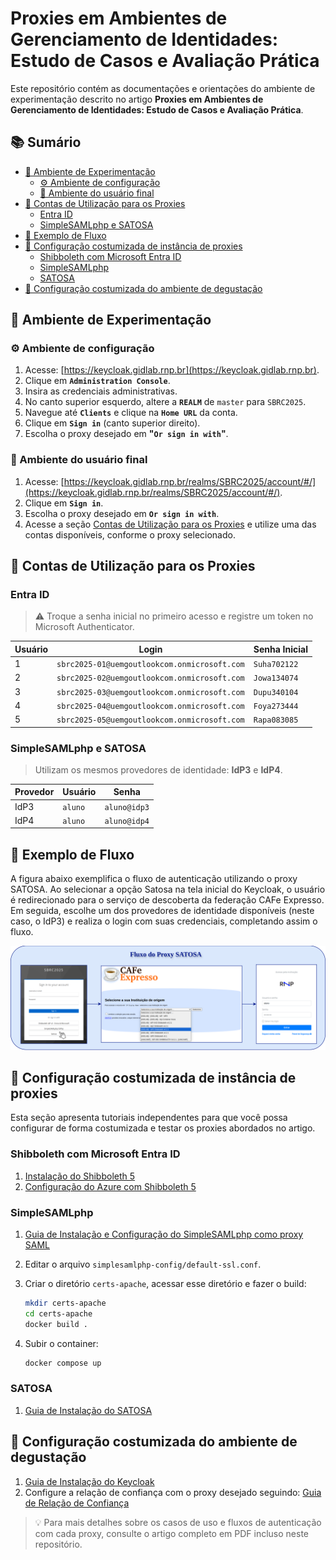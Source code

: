 <!-- omit in toc -->
# Proxies em Ambientes de Gerenciamento de Identidades: Estudo de Casos e Avaliação Prática

Este repositório contém as documentações e orientações do ambiente de experimentação descrito no artigo **Proxies em Ambientes de Gerenciamento de Identidades: Estudo de Casos e Avaliação Prática**.

<!-- omit in toc -->
## 📚 Sumário 

- [🎯 Ambiente de Experimentação](#-ambiente-de-experimentação)
  - [⚙️ Ambiente de configuração](#️-ambiente-de-configuração)
  - [👤 Ambiente do usuário final](#-ambiente-do-usuário-final)
- [🔐 Contas de Utilização para os Proxies](#-contas-de-utilização-para-os-proxies)
  - [Entra ID](#entra-id)
  - [SimpleSAMLphp e SATOSA](#simplesamlphp-e-satosa)
- [🔁 Exemplo de Fluxo](#-exemplo-de-fluxo)
- [🧩 Configuração costumizada de instância de proxies](#-configuração-costumizada-de-instância-de-proxies)
  - [Shibboleth com Microsoft Entra ID](#shibboleth-com-microsoft-entra-id)
  - [SimpleSAMLphp](#simplesamlphp)
  - [SATOSA](#satosa)
- [🧩 Configuração costumizada do ambiente de degustação](#-configuração-costumizada-do-ambiente-de-degustação)

 

## 🎯 Ambiente de Experimentação

### ⚙️ Ambiente de configuração

1. Acesse: [https://keycloak.gidlab.rnp.br](https://keycloak.gidlab.rnp.br).
2. Clique em **`Administration Console`**.
3. Insira as credenciais administrativas.
4. No canto superior esquerdo, altere a **`REALM`** de `master` para `SBRC2025`.
5. Navegue até **`Clients`** e clique na **`Home URL`** da conta.
6. Clique em **`Sign in`** (canto superior direito).
7. Escolha o proxy desejado em **"`Or sign in with`"**.


### 👤 Ambiente do usuário final

1. Acesse: [https://keycloak.gidlab.rnp.br/realms/SBRC2025/account/#/](https://keycloak.gidlab.rnp.br/realms/SBRC2025/account/#/).
2. Clique em **`Sign in`**.
3. Escolha o proxy desejado em **`Or sign in with`**.
4. Acesse a seção [Contas de Utilização para os Proxies](#4-contas-de-utiliza%C3%A7%C3%A3o-para-os-proxies-entra-id-simplesamlphp-e-satosa) e utilize uma das contas disponíveis, conforme o proxy selecionado.


## 🔐 Contas de Utilização para os Proxies

### Entra ID

> ⚠️ Troque a senha inicial no primeiro acesso e registre um token no Microsoft Authenticator.

| Usuário | Login                                        | Senha Inicial |
| ------- | -------------------------------------------- | ------------- |
| 1       | `sbrc2025-01@uemgoutlookcom.onmicrosoft.com` | `Suha702122`  |
| 2       | `sbrc2025-02@uemgoutlookcom.onmicrosoft.com` | `Jowa134074`  |
| 3       | `sbrc2025-03@uemgoutlookcom.onmicrosoft.com` | `Dupu340104`  |
| 4       | `sbrc2025-04@uemgoutlookcom.onmicrosoft.com` | `Foya273444`  |
| 5       | `sbrc2025-05@uemgoutlookcom.onmicrosoft.com` | `Rapa083085`  |

### SimpleSAMLphp e SATOSA

> Utilizam os mesmos provedores de identidade: **IdP3** e **IdP4**.

| Provedor | Usuário | Senha        |
| -------- | ------- | ------------ |
| IdP3     | `aluno` | `aluno@idp3` |
| IdP4     | `aluno` | `aluno@idp4` |


## 🔁 Exemplo de Fluxo

A figura abaixo exemplifica o fluxo de autenticação utilizando o proxy SATOSA. Ao selecionar a opção Satosa na tela inicial do Keycloak, o usuário é redirecionado para o serviço de descoberta da federação CAFe Expresso. Em seguida, escolhe um dos provedores de identidade disponíveis (neste caso, o IdP3) e realiza o login com suas credenciais, completando assim o fluxo.

<p align="center"><img src="./fluxo.png" alt="Fluxo" /></p>
 

## 🧩 Configuração costumizada de instância de proxies

Esta seção apresenta tutoriais independentes para que você possa configurar de forma costumizada e testar os proxies abordados no artigo.  

### Shibboleth com Microsoft Entra ID

1. [Instalação do Shibboleth 5](Instalação_Shibboleth_5.md)
2. [Configuração do Azure com Shibboleth 5](Configuração_do_Azure_com_Shibboleth_5.md)
 
### SimpleSAMLphp

1. [Guia de Instalação e Configuração do SimpleSAMLphp como proxy SAML](Guia_de_Instalação_e_Configuração_do_SimpleSAMLphp_como_proxy_SAML.md)
2. Editar o arquivo `simplesamlphp-config/default-ssl.conf`.
3. Criar o diretório `certs-apache`, acessar esse diretório e fazer o build:

    ```bash
    mkdir certs-apache
    cd certs-apache
    docker build .
    ```

4. Subir o container:

    ```bash
    docker compose up
    ``` 

### SATOSA

1. [Guia de Instalação do SATOSA](Guia_Instalação_Satosa.md)
 

## 🧩 Configuração costumizada do ambiente de degustação

1. [Guia de Instalação do Keycloak](Guia_Instalação_Keycloak.md)
2. Configure a relação de confiança com o proxy desejado seguindo: [Guia de Relação de Confiança](Guia_Relação_de_Confiança.md)
 
> 💡 Para mais detalhes sobre os casos de uso e fluxos de autenticação com cada proxy, consulte o artigo completo em PDF incluso neste repositório.
